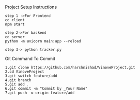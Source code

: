 Project Setup Instructions
```
step 1 ->For Frontend
cd client
npm start

step 2->For backend
cd server
python -m uvicorn main:app --reload

step 3-> python tracker.py

```
Git Command To Commit
```
1.git clone https://github.com/harshnishad/VinoveProject.git
2.cd VinoveProject
3.git switch feature/add
4.git branch
5.git add .
6.git commit -m "Commit by _Your Name"
7.git push -u origin feature/add
```




